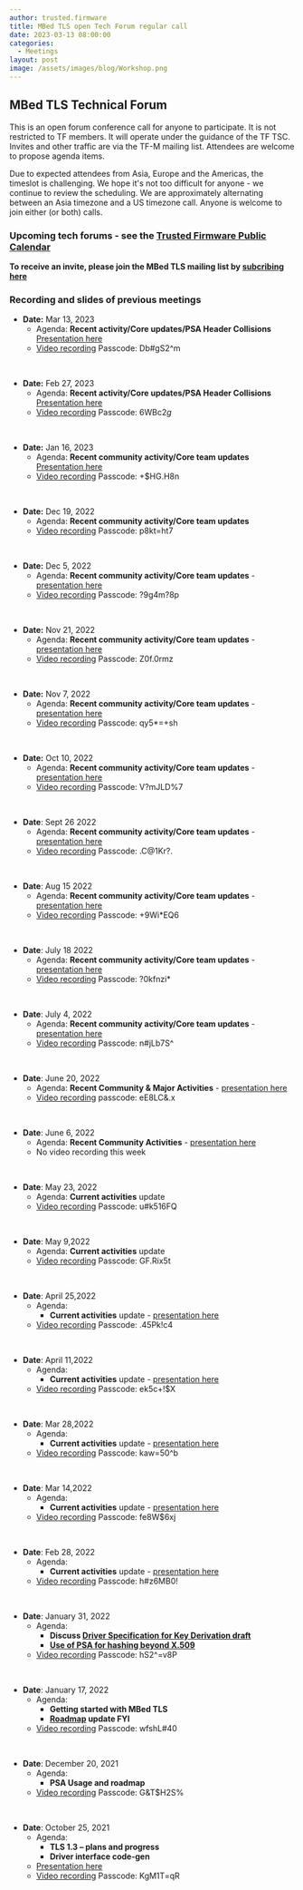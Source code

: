 ```yaml
---
author: trusted.firmware
title: MBed TLS open Tech Forum regular call
date: 2023-03-13 08:00:00
categories:
  - Meetings
layout: post
image: /assets/images/blog/Workshop.png
---
```

## MBed TLS Technical Forum

This is an open forum conference call for anyone to participate. It is not restricted to TF members. It will operate under the guidance of the TF TSC. Invites and other traffic are via the TF-M mailing list. Attendees are welcome to propose agenda items.

Due to expected attendees from Asia, Europe and the Americas, the timeslot is challenging. We hope it's not too difficult for anyone - we continue to review the scheduling. We are approximately alternating between an Asia timezone and a US timezone call. Anyone is welcome to join either (or both) calls.

### Upcoming tech forums - see the [Trusted Firmware Public Calendar](https://www.trustedfirmware.org/meetings/)
  **To receive an invite, please join the MBed TLS mailing list by [subcribing here](https://lists.trustedfirmware.org/mailman3/lists/mbed-tls.lists.trustedfirmware.org/)**

### Recording and slides of previous meetings
* **Date:** Mar 13, 2023
  * Agenda:  **Recent activity/Core updates/PSA Header Collisions** [Presentation here](/docs/MbedTLS-TechForum2023-03-13.pdf)
  * [Video recording](https://linaro-org.zoom.us/rec/share/zZ6XC2bvw7jEwsj4fMMI7BoEgcMhlpnllyes5tRBDZfj0Vsc2L8zlYEwpp3HQJp3.SCGPs8daz8ekr3Tt) Passcode: Db#gS2^m
<br/>

* **Date:** Feb 27, 2023
  * Agenda:  **Recent activity/Core updates/PSA Header Collisions** [Presentation here](/docs/Mbed-TLS-TechForum2023-02-27.pdf)
  * [Video recording](https://linaro-org.zoom.us/rec/share/TLgitBdUfiF8w3DOzBqfnqndMqY8IhaDxQ3aKgsymIBhp2ujPb-tlkShvwMEkl0P.0GRGIiKmirtScPYj) Passcode: 6WBc2$g$
<br/>

* **Date:** Jan 16, 2023
  * Agenda:  **Recent community activity/Core team updates** [Presentation here](/docs/Mbed-TLS-TechForum2023-01-16.pdf)
  * [Video recording](https://linaro-org.zoom.us/rec/share/G7qv8ucWT3sIvEzh6v1ApvmchwR0-ECYSumLiqRXCjD2Q_Nft-VW7yALAQEiqvdd.H5FGSq2XUfQKPAVR) Passcode: +$HG.H8n
<br/>

* **Date:** Dec 19, 2022
  * Agenda:  **Recent community activity/Core team updates**
  * [Video recording](https://linaro-org.zoom.us/rec/share/0akK2hrVyRKqqQgXN1kZ8TeaHqJTttOa3ubps-PO71d8gzN1pS6rAnrE4DMDTe_c.V6nER-_0EQVCghp2) Passcode: p8kt=ht7
<br/>

* **Date:** Dec 5, 2022
  * Agenda: **Recent community activity/Core team updates** - [presentation here](/docs/MbedTLSTechForum2022-12-05.pdf)
  * [Video recording](https://linaro-org.zoom.us/rec/share/o00fXNbXkO9rRsQNeedy2e1sgg_KQW0Ff__gBxtt_1g2TqkoZaqWnxAY1Inf3jNu.CPAHT5eww2E2VAcw) Passcode: ?9g4m?8p
<br/>

* **Date:** Nov 21, 2022
  * Agenda: **Recent community activity/Core team updates** - [presentation here](/docs/MbedTLSTechForum2022-11-21.pdf)
  * [Video recording](https://linaro-org.zoom.us/rec/share/tMeRu43bV9anLjVNPP-05rL_WeqK-4fTp3zV4bQe99a0L0EDLOkpnt4_DetUVXNh.U3ZujwG8ZictFf9_) Passcode: Z0f.0rmz
<br/>

* **Date:** Nov 7, 2022
  * Agenda: **Recent community activity/Core team updates** - [presentation here](/docs/Mbed_TLS_TechForum2022-11-07.pdf)
  * [Video recording](https://linaro-org.zoom.us/rec/share/LWagvFeXVsj3crdvGQQFRn_EFWFqoc2B17tqy-v1eaVpJLtLWiH7-N5aM9sWEVoR.6wx1t4sSI-N3e5hf) Passcode: qy5*=+sh
<br/>

* **Date:** Oct 10, 2022
  * Agenda: **Recent community activity/Core team updates** - [presentation here](/docs/Mbed-TLS-TechForum2022-09-26.pdf)
  * [Video recording](https://linaro-org.zoom.us/rec/share/VBIqQAHXjVJ_X0f3UapoNS8CjhapOV9pNkK-Y7qDEuQTS9-RMufKzSIVGvxo2Sk.65OFeT8Uwn7I4JAH) Passcode: V?mJLD%7
<br/>

* **Date**: Sept 26 2022
  * Agenda: **Recent community activity/Core team updates** - [presentation here](/docs/MbedTLS-TechForum_2022-09-26.pdf)
  * [Video recording](https://linaro-org.zoom.us/rec/share/Qx_htXQaEbOVcMubJPoCSTk4UxXYgetu6Vr3YnNs7hUqR8-C_oCinhTYsDX8bFqU.OTu-UlRkpP5rbgrQ) Passcode: .C@1Kr?.
<br/>

* **Date**: Aug 15 2022
  * Agenda: **Recent community activity/Core team updates** - [presentation here](/docs/MbedTLS-TechForum2022-08-15.pdf)
  * [Video recording](https://linaro-org.zoom.us/rec/share/pYxFZj3xxWi8OkmCezf3aKzYsM4sXP9gZr3ATcJRgI4oOLpqEZ-O_T1c9MYMvewn.aQnFuXqwJG7gPCz5) Passcode: +9Wi*EQ6
<br/>

* **Date**: July 18 2022
  * Agenda: **Recent community activity/Core team updates** - [presentation here](/docs/MbedTLS_TechForum2022-07-18.pdf)
  * [Video recording](https://linaro-org.zoom.us/rec/share/S3tAnX72gztBcbG5UB6Jw0GF1kVELRZw96ZsKIEJ1067V2Ie3SwBfdyN5UWH-1xb.VYE_S1XPjleUjrUa) Passcode: ?0kfnzi*
<br/>

* **Date**: July 4, 2022
  * Agenda: **Recent community activity/Core team updates** - [presentation here](/docs/Mbed-TLS-TechForum2022-07-04.pdf)
  * [Video recording](https://linaro-org.zoom.us/rec/share/vR288QH_PXeYd8BIAc3cRsncUdAS9vyrmPVnyjik4w2UwZxnmymt7Ns5zJvmwhSV.zdgoIc73ByMGlVkN) Passcode: n#jLb7S^
<br/>

* **Date**: June 20, 2022
  * Agenda: **Recent Community & Major Activities** - [presentation here](/docs/Mbed_TLS_TechForum_2022-06-20.pdf)
  * [Video recording](https://linaro-org.zoom.us/rec/share/nKNRD72GV87r8COmlscs70sr6WVswUnWuLWmBqvIVQsrVHoMNwx9xEbBXJbGYTj6.QU2lyKJ_yLN34j_0) passcode: eE8LC&.x
<br/>

* **Date**: June 6, 2022
  * Agenda: **Recent Community Activities** - [presentation here](/docs/Mbed_TLS_TechForum_2022-06-06.pdf)
  * No video recording this week
<br/>

* **Date**: May 23, 2022
  * Agenda: **Current activities** update
  * [Video recording](https://linaro-org.zoom.us/rec/share/jZEvMUk2lFMaWFuipw14E7F0bDiPqm3cc4J7t8EMTIY93dFH0VTYcjsz1FZvWno5.xtIH3plWKyuNCkeq) Passcode: u#k516FQ
<br/>

* **Date**: May 9,2022
  * Agenda: **Current activities** update
  * [Video recording](https://linaro-org.zoom.us/rec/share/hAOm2SBTM-PJSdCaR4iFfW9me1oG-Nv-mJN9CcmH5LB0_Vl6-hHB0TyHpXJVZnUP.5Uzks0vacf1Co_Ok) Passcode: GF.Rix5t
<br/>

* **Date**: April 25,2022
  * Agenda:
    * **Current activities** update - [presentation here](/docs/Mbed_TLS_TechForum2022-04-25.pdf)
  * [Video recording](https://linaro-org.zoom.us/rec/share/oQY2Wmg39XG-vIRi1tLH3rTqT6OQNGpxFJ6Y5sPHOpYtXl6ww6pzNWAMYB5JNdaz.McdCZkSJkRIRMB0f) Passcode: .45Pk!c4
<br/>

* **Date**: April 11,2022
  * Agenda:
    * **Current activities** update - [presentation here](/docs/Mbed_TLS_TechForum2022-04-11.pdf)
  * [Video recording](https://linaro-org.zoom.us/rec/share/-1wCy_p85oKBYL1ByLHsw0KizYPEOhewjqTmZFc9rhYnxPb4idtpYebrzNTQCEqj.x9MsbVfMyWUO8x33) Passcode: ek5c+!$X
<br/>

* **Date**: Mar 28,2022
  * Agenda:
    * **Current activities** update - [presentation here](/docs/Mbed-TLS-TechForum_2022-03-28.pdf)
  * [Video recording](https://linaro-org.zoom.us/rec/share/ya94QIxFEKOcGvx0QS-B0rp4wpFCnj9RwDs9_A0DGUWKHRhVyrVg9f0qsqXZWFDn.GRjE2IRBQYDY4HKn) Passcode: kaw=50^b
<br/>

* **Date**: Mar 14,2022
  * Agenda:
    * **Current activities** update - [presentation here](/docs/Mbed-TLS-TechForum2022-03-14.pdf)
  * [Video recording](https://linaro-org.zoom.us/rec/share/gplpclIn99VtWMBLb5o7l9ChPgs80Ov4UF3QILX0SPTc_ckFGALr6D4NZFoHPgX2.c96A7LwH9bIjVVvq) Passcode: fe8W$6xj  
<br/>

* **Date**: Feb 28, 2022
  * Agenda: 
    * **Current activities** update - [presentation here](/docs/Mbed-TLS-TechForum-2022-02-28.pdf)  
  * [Video recording](https://linaro-org.zoom.us/rec/share/IGGHiWgBMrMZM2HX8gYgI53BrcPde7pUX1nS6grOXH2u7fCuTZ4kgT2td3r1Q8qM.7FpyjUY5J8fydaht) Passcode: h#z6MB0!
<br/>

* **Date**: January 31, 2022
  * Agenda:
     * **Discuss [Driver Specification for Key Derivation draft](https://github.com/ARMmbed/mbedtls/pull/5451)**
     * **[Use of PSA for hashing beyond X.509](https://github.com/ARMmbed/mbedtls/issues/5157)**
  * [Video recording](https://linaro-org.zoom.us/rec/share/AOGtj4qe-lA7i8BOfC71XEPLhHh7lNBgmQoD5HhfSrrccApYN-ZSajy2ULusMzfG.YmhGOvIqGdkw3vik) Passcode: hS2^=v8P
<br/>

* **Date**: January 17, 2022
   * Agenda:
      * **Getting started with MBed TLS**
      * **[Roadmap](https://developer.trustedfirmware.org/w/mbed-tls/roadmap/) update FYI**
   * [Video recording](https://linaro-org.zoom.us/rec/share/KG4Ij1mxPWsTeUPvuRVM45vRNlslxn_qCvSE8A-kkrHXZl4eHecqj3sAPy4ACkGu.982B8s2NLnNrY8H0) Passcode: wfshL#40
<br/>

* **Date**: December 20, 2021
   * Agenda:
      * **PSA Usage and roadmap**
   * [Video recording](https://linaro-org.zoom.us/rec/share/c4I4aBmN1Eth-YAq-csnt-OSWBcsGgunP-_AEKT2W8y7WbnBNrzRs6rsAPNaCy-F.mHjLEKS6ejG2PFcJ) Passcode: G&T$H2S%
<br/>

* **Date**: October 25, 2021
   * Agenda:
      * **TLS 1.3 – plans and progress**
      * **Driver interface code-gen** 
   * [Presentation here](/docs/MbedTLS_Tech_Forum_2021-10-25.pdf)
   * [Video recording](https://armltd.zoom.us/rec/share/yRBD0sDAl-XRqikyiwFrMg0jQc6JNscdC8xT2CTYvLliEk4AI7ll2wtcejl7aCyX.ZN5lOUJtT3-FtlF3) Passcode: KgM1T=qR
<br/>


